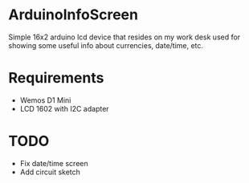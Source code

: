 # ArduinoInfoScreen

Simple 16x2 arduino lcd device that resides on my work desk used for showing some useful info about currencies, date/time, etc.


# Requirements

- Wemos D1 Mini
- LCD 1602 with I2C adapter


# TODO

- Fix date/time screen
- Add circuit sketch